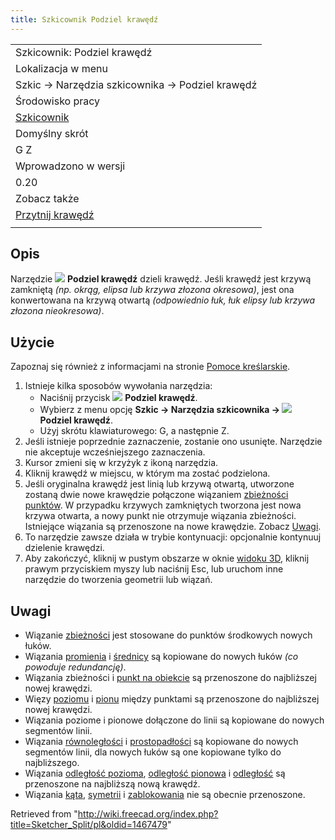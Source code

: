 ```yaml
---
title: Szkicownik Podziel krawędź
---
```

|  |
| --- |
| Szkicownik: Podziel krawędź |
| Lokalizacja w menu |
| Szkic → Narzędzia szkicownika → Podziel krawędź |
| Środowisko pracy |
| [Szkicownik](/Sketcher_Workbench/pl "Sketcher Workbench/pl") |
| Domyślny skrót |
| G Z |
| Wprowadzono w wersji |
| 0.20 |
| Zobacz także |
| [Przytnij krawędź](/Sketcher_Trimming/pl "Sketcher Trimming/pl") |
|  |

## Opis

Narzędzie ![](/images/Sketcher_Split.svg) **Podziel krawędź** dzieli krawędź. Jeśli krawędź jest krzywą zamkniętą *(np. okrąg, elipsa lub krzywa złozona okresowa)*, jest ona konwertowana na krzywą otwartą *(odpowiednio łuk, łuk elipsy lub krzywa złozona nieokresowa)*.

## Użycie

Zapoznaj się również z informacjami na stronie [Pomoce kreślarskie](/Sketcher_Workbench/pl#Pomoce_kreślarskie "Sketcher Workbench/pl").

1. Istnieje kilka sposobów wywołania narzędzia:
   * Naciśnij przycisk ![](/images/Sketcher_Split.svg) **Podziel krawędź**.
   * Wybierz z menu opcję **Szkic → Narzędzia szkicownika → ![](/images/Sketcher_Split.svg) Podziel krawędź**.
   * Użyj skrótu klawiaturowego: G, a następnie Z.
2. Jeśli istnieje poprzednie zaznaczenie, zostanie ono usunięte. Narzędzie nie akceptuje wcześniejszego zaznaczenia.
3. Kursor zmieni się w krzyżyk z ikoną narzędzia.
4. Kliknij krawędź w miejscu, w którym ma zostać podzielona.
5. Jeśli oryginalna krawędź jest linią lub krzywą otwartą, utworzone zostaną dwie nowe krawędzie połączone wiązaniem [zbieżności punktów](/Sketcher_ConstrainCoincident/pl "Sketcher ConstrainCoincident/pl"). W przypadku krzywych zamkniętych tworzona jest nowa krzywa otwarta, a nowy punkt nie otrzymuje wiązania zbieżności. Istniejące wiązania są przenoszone na nowe krawędzie. Zobacz [Uwagi](#Uwagi).
6. To narzędzie zawsze działa w trybie kontynuacji: opcjonalnie kontynuuj dzielenie krawędzi.
7. Aby zakończyć, kliknij w pustym obszarze w oknie [widoku 3D](/3D_view/pl "3D view/pl"), kliknij prawym przyciskiem myszy lub naciśnij Esc, lub uruchom inne narzędzie do tworzenia geometrii lub wiązań.

## Uwagi

* Wiązanie [zbieżności](/Sketcher_ConstrainCoincident/pl "Sketcher ConstrainCoincident/pl") jest stosowane do punktów środkowych nowych łuków.
* Wiązania [promienia](/Sketcher_ConstrainRadius/pl "Sketcher ConstrainRadius/pl") i [średnicy](/Sketcher_ConstrainDiameter "Sketcher ConstrainDiameter") są kopiowane do nowych łuków *(co powoduje redundancję)*.
* Wiązania zbieżności i [punkt na obiekcie](/Sketcher_ConstrainPointOnObject/pl "Sketcher ConstrainPointOnObject/pl") są przenoszone do najbliższej nowej krawędzi.
* Więzy [poziomu](/Sketcher_ConstrainHorizontal/pl "Sketcher ConstrainHorizontal/pl") i [pionu](/Sketcher_ConstrainVertical/pl "Sketcher ConstrainVertical/pl") między punktami są przenoszone do najbliższej nowej krawędzi.
* Wiązania poziome i pionowe dołączone do linii są kopiowane do nowych segmentów linii.
* Wiązania [równoległości](/Sketcher_ConstrainParallel/pl "Sketcher ConstrainParallel/pl") i [prostopadłości](/Sketcher_ConstrainPerpendicular/pl "Sketcher ConstrainPerpendicular/pl") są kopiowane do nowych segmentów linii, dla nowych łuków są one kopiowane tylko do najbliższego.
* Wiązania [odległość pozioma](/Sketcher_ConstrainDistanceX/pl "Sketcher ConstrainDistanceX/pl"), [odległość pionowa](/Sketcher_ConstrainDistanceY/pl "Sketcher ConstrainDistanceY/pl") i [odległość](/Sketcher_ConstrainDistance/pl "Sketcher ConstrainDistance/pl") są przenoszone na najbliższą nową krawędź.
* Wiązania [kąta](/Sketcher_ConstrainAngle/pl "Sketcher ConstrainAngle/pl"), [symetrii](/Sketcher_ConstrainSymmetric/pl "Sketcher ConstrainSymmetric/pl") i [zablokowania](/Sketcher_ConstrainBlock/pl "Sketcher ConstrainBlock/pl") nie są obecnie przenoszone.

Retrieved from "<http://wiki.freecad.org/index.php?title=Sketcher_Split/pl&oldid=1467479>"